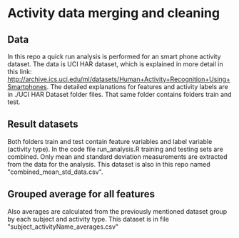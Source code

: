 # Activity data merging and cleaning

## Data
In this repo a quick run analysis is performed for an smart phone activity dataset. The data is UCI HAR dataset, which is explained in more detail in this 
link: http://archive.ics.uci.edu/ml/datasets/Human+Activity+Recognition+Using+Smartphones. 
The detailed explanations for features and activity labels are in ./UCI HAR Dataset folder files. That same folder contains folders train and test.

## Result datasets
Both folders train and test contain feature variables and label variable (activity type). In the code file run_analysis.R training and testing sets are combined. Only mean and standard deviation measurements are extracted from the data for the analysis. This dataset is also in this repo named "combined_mean_std_data.csv".

## Grouped average for all features
Also averages are calculated from the previously mentioned dataset group by each subject and activity type. This dataset is in file "subject_activityName_averages.csv"